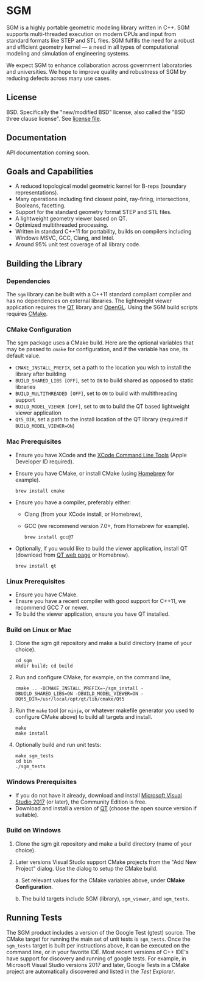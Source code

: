 SGM
======

SGM is a highly portable geometric modeling library written in C++.
SGM supports multi-threaded execution on modern CPUs and input from standard formats like STEP and STL files. 
SGM fulfills the need for a robust and efficient geometry kernel — a need in all types of computational modeling and simulation of engineering systems.  

We expect SGM to enhance collaboration across government laboratories and universities.
We hope to improve quality and robustness of SGM by reducing defects across many use cases.

License
-------

BSD. Specifically the "new/modified BSD" license, also called the "BSD three clause license".
See [license file](https://github.com/sgmtools/sgm/blob/master/LICENSE).

Documentation
-------------

API documentation coming soon.

Goals and Capabilities
----------------------

* A reduced topological model geometric kernel for B-reps (boundary representations).
* Many operations including find closest point, ray-firing, intersections, Booleans, facetting.
* Support for the standard geometry format STEP and STL files.
* A lightweight geometry viewer based on QT. 
* Optimized multithreaded processing.
* Written in standard C++11 for portability, builds on compilers including Windows MSVC, GCC, Clang, and Intel.
* Around 95% unit test coverage of all library code.

Building the Library
-------------------- 

### Dependencies

The `sgm` library can be built with a C++11 standard compliant compiler and has no dependencies on external libraries.
The lightweight viewer application requires the [QT](https://www.qt.io/) library and [OpenGL](https://en.wikipedia.org/wiki/OpenGL).
Using the SGM build scripts requires [CMake](https://cmake.org/).

### CMake Configuration

The sgm package uses a CMake build. Here are the optional variables that may be passed to `cmake` for configuration, 
and if the variable has one, its default value.

* `CMAKE_INSTALL_PREFIX`, set a path to the location you wish to install the library after building
* `BUILD_SHARED_LIBS [OFF]`, set to `ON` to build shared as opposed to static libraries
* `BUILD_MULTITHREADED [OFF]`, set to `ON` to build with multithreading support
* `BUILD_MODEL_VIEWER [OFF]`, set to `ON` to build the QT based lightweight viewer application
* `Qt5_DIR`, set a path to the install location of the QT library (required if `BUILD_MODEL_VIEWER=ON`)

### Mac Prerequisites

* Ensure you have XCode and the [XCode Command Line Tools](https://developer.apple.com/download/more/) (Apple Developer ID required).
* Ensure you have CMake, or install CMake (using [Homebrew](https://brew.sh/) for example).

    ```brew install cmake```

* Ensure you have a compiler, preferably either:
  * Clang (from your XCode install, or Homebrew),
  * GCC (we recommend version 7.0+, from Homebrew for example).
  
    ```brew install gcc@7```  
  
* Optionally, if you would like to build the viewer application, install QT (download from [QT web page](https://www.qt.io/) or Homebrew).

    ```brew install qt```
    
### Linux Prerequisites

* Ensure you have CMake.
* Ensure you have a recent compiler with good support for C++11, we recommend GCC 7 or newer.
* To build the viewer application, ensure you have QT installed.
    
### Build on Linux or Mac

1. Clone the sgm git repository and make a build directory (name of your choice).

    ```
    cd sgm
    mkdir build; cd build
    ```

2. Run and configure CMake, for example, on the command line,

    ```
    cmake .. -DCMAKE_INSTALL_PREFIX=~/sgm_install -DBUILD_SHARED_LIBS=ON -DBUILD_MODEL_VIEWER=ON -DQt5_DIR=/usr/local/opt/qt/lib/cmake/Qt5
    ```

3. Run the ```make``` tool (or ```ninja```, or whatever makefile generator you used to configure CMake above) to build all targets and install.

    ```
    make
    make install
    ```
4. Optionally build and run unit tests:

    ```
    make sgm_tests
    cd bin
    ./sgm_tests
    ```

### Windows Prerequisites

* If you do not have it already, download and install [Microsoft Visual Studio 2017](https://visualstudio.microsoft.com/downloads/) (or later), the Community Edition is free.
* Download and install a version of [QT](https://www.qt.io/download) (choose the open source version if suitable).

### Build on Windows

1. Clone the sgm git repository and make a build directory (name of your choice).
2. Later versions Visual Studio support CMake projects from the "Add New Project" dialog.
   Use the dialog to setup the CMake build.
  
    a. Set relevant values for the CMake variables above, under **CMake Configuration**.
    
    b. The build targets include SGM (library), ``sgm_viewer``, and ``sgm_tests``.

Running Tests
-------------

The SGM product includes a version of the Google Test (gtest) source. 
The CMake target for running the main set of unit tests is ``sgm_tests``. 
Once the ``sgm_tests`` target is built per instructions above,
it can be executed on the command line, or in your favorite IDE. Most recent versions of C++ IDE's have support for 
discovery and running of google tests. For example, in Microsoft Visual Studio versions 2017 and later, Google Tests in
a CMake project are automatically discovered and listed in the *Test Explorer*.


